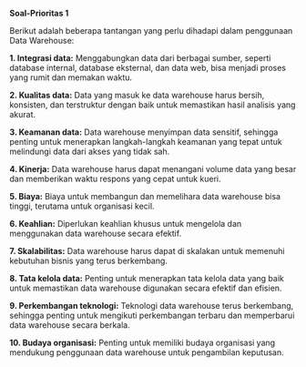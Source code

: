 **Soal-Prioritas 1** 

Berikut adalah beberapa tantangan yang perlu dihadapi dalam penggunaan Data Warehouse:

**1. Integrasi data:** Menggabungkan data dari berbagai sumber, seperti database internal, database eksternal, dan data web, bisa menjadi proses yang rumit dan memakan waktu.

**2. Kualitas data:** Data yang masuk ke data warehouse harus bersih, konsisten, dan terstruktur dengan baik untuk memastikan hasil analisis yang akurat.

**3. Keamanan data:** Data warehouse menyimpan data sensitif, sehingga penting untuk menerapkan langkah-langkah keamanan yang tepat untuk melindungi data dari akses yang tidak sah.

**4. Kinerja:** Data warehouse harus dapat menangani volume data yang besar dan memberikan waktu respons yang cepat untuk kueri.

**5. Biaya:** Biaya untuk membangun dan memelihara data warehouse bisa tinggi, terutama untuk organisasi kecil.

**6. Keahlian:** Diperlukan keahlian khusus untuk mengelola dan menggunakan data warehouse secara efektif.

**7. Skalabilitas:** Data warehouse harus dapat di skalakan untuk memenuhi kebutuhan bisnis yang terus berkembang.

**8. Tata kelola data:** Penting untuk menerapkan tata kelola data yang baik untuk memastikan data warehouse digunakan secara efektif dan efisien.

**9. Perkembangan teknologi:** Teknologi data warehouse terus berkembang, sehingga penting untuk mengikuti perkembangan terbaru dan memperbarui data warehouse secara berkala.

**10. Budaya organisasi:** Penting untuk memiliki budaya organisasi yang mendukung penggunaan data warehouse untuk pengambilan keputusan.

